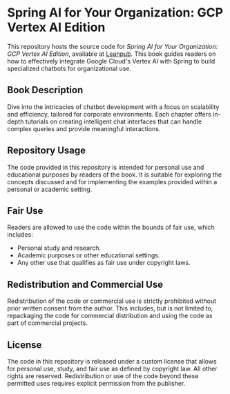 # Spring AI for Your Organization: GCP Vertex AI Edition

This repository hosts the source code for *Spring AI for Your Organization: GCP Vertex AI Edition*, available at [Leanpub](https://leanpub.com/springai). This book guides readers on how to effectively integrate Google Cloud's Vertex AI with Spring to build specialized chatbots for organizational use.

## Book Description

Dive into the intricacies of chatbot development with a focus on scalability and efficiency, tailored for corporate environments. Each chapter offers in-depth tutorials on creating intelligent chat interfaces that can handle complex queries and provide meaningful interactions.

## Repository Usage

The code provided in this repository is intended for personal use and educational purposes by readers of the book. It is suitable for exploring the concepts discussed and for implementing the examples provided within a personal or academic setting.

## Fair Use

Readers are allowed to use the code within the bounds of fair use, which includes:
- Personal study and research.
- Academic purposes or other educational settings.
- Any other use that qualifies as fair use under copyright laws.

## Redistribution and Commercial Use

Redistribution of the code or commercial use is strictly prohibited without prior written consent from the author. This includes, but is not limited to, repackaging the code for commercial distribution and using the code as part of commercial projects.

## License

The code in this repository is released under a custom license that allows for personal use, study, and fair use as defined by copyright law. All other rights are reserved. Redistribution or use of the code beyond these permitted uses requires explicit permission from the publisher.

